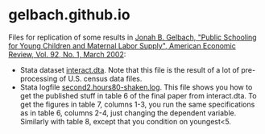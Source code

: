 # gelbach.github.io

Files for replication of some results in [Jonah B. Gelbach, "Public Schooling for Young Children and Maternal Labor Supply", American Economic Review, Vol. 92, No. 1, March 2002](https://www.aeaweb.org/articles?id=10.1257/000282802760015748): 
- Stata dataset [interact.dta](https://gelbach.github.io/howlarge/interact.dta). Note that this file is the result of a lot of pre-processing of U.S. census data files.
- Stata logfile [second2.hours80-shaken.log](https://gelbach.github.io/howlarge/second2.hours80-shaken.log). This file shows you how to get the published stuff in table 6 of the final paper from interact.dta. To get the figures in table 7, columns 1-3, you run the same specifications as in table 6, columns 2-4, just changing the dependent variable. Similarly with table 8, except that you condition on youngest<5.
